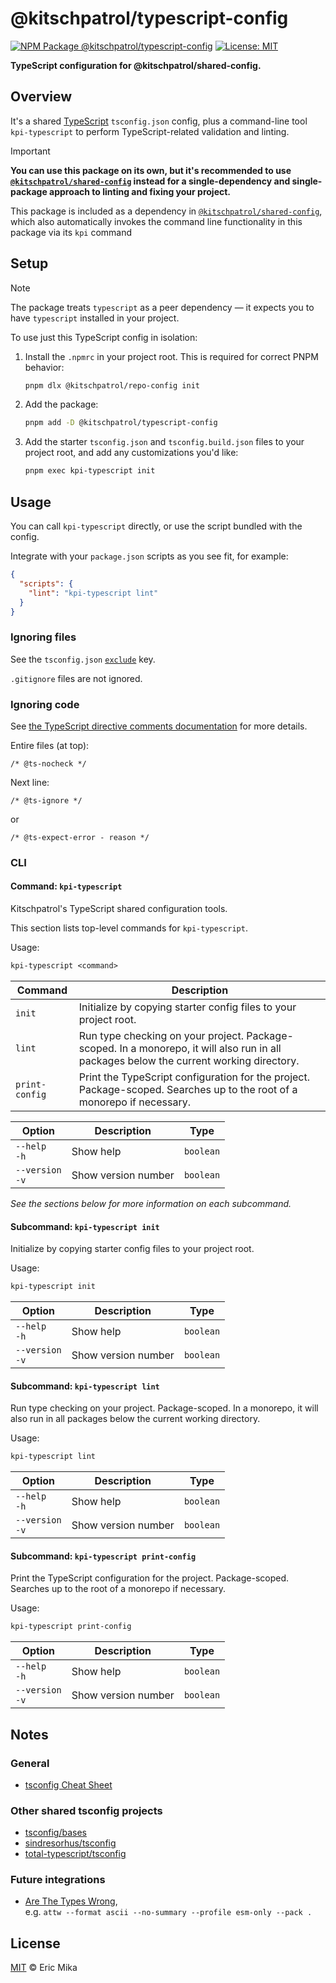 <!--+ Warning: Content inside HTML comment blocks was generated by mdat and may be overwritten. +-->

<!-- title -->

# @kitschpatrol/typescript-config

<!-- /title -->

<!-- badges -->

[![NPM Package @kitschpatrol/typescript-config](https://img.shields.io/npm/v/@kitschpatrol/typescript-config.svg)](https://npmjs.com/package/@kitschpatrol/typescript-config)
[![License: MIT](https://img.shields.io/badge/License-MIT-yellow.svg)](https://opensource.org/licenses/MIT)

<!-- /badges -->

<!-- description -->

**TypeScript configuration for @kitschpatrol/shared-config.**

<!-- /description -->

## Overview

It's a shared [TypeScript](https://www.typescriptlang.org/) `tsconfig.json` config, plus a command-line tool `kpi-typescript` to perform TypeScript-related validation and linting.

<!-- recommendation -->

> [!Important]
>
> **You can use this package on its own, but it's recommended to use [`@kitschpatrol/shared-config`](https://www.npmjs.com/package/@kitschpatrol/shared-config) instead for a single-dependency and single-package approach to linting and fixing your project.**
>
> This package is included as a dependency in [`@kitschpatrol/shared-config`](https://www.npmjs.com/package/@kitschpatrol/shared-config), which also automatically invokes the command line functionality in this package via its `kpi` command

<!-- /recommendation -->

## Setup

> [!Note]
>
> The package treats `typescript` as a peer dependency — it expects you to have `typescript` installed in your project.

To use just this TypeScript config in isolation:

1. Install the `.npmrc` in your project root. This is required for correct PNPM behavior:

   ```sh
   pnpm dlx @kitschpatrol/repo-config init
   ```

2. Add the package:

   ```sh
   pnpm add -D @kitschpatrol/typescript-config
   ```

3. Add the starter `tsconfig.json` and `tsconfig.build.json` files to your project root, and add any customizations you'd like:

   ```sh
   pnpm exec kpi-typescript init
   ```

## Usage

You can call `kpi-typescript` directly, or use the script bundled with the config.

Integrate with your `package.json` scripts as you see fit, for example:

```json
{
  "scripts": {
    "lint": "kpi-typescript lint"
  }
}
```

### Ignoring files

See the `tsconfig.json` [`exclude`](https://www.typescriptlang.org/tsconfig/#exclude) key.

`.gitignore` files are not ignored.

### Ignoring code

See [the TypeScript directive comments documentation](https://www.typescriptlang.org/docs/handbook/release-notes/typescript-3-9.html#improved-checking-for-js-files) for more details.

Entire files (at top):

`/* @ts-nocheck */`

Next line:

`/* @ts-ignore */`

or

`/* @ts-expect-error - reason */`

### CLI

<!-- cli-help -->

#### Command: `kpi-typescript`

Kitschpatrol's TypeScript shared configuration tools.

This section lists top-level commands for `kpi-typescript`.

Usage:

```txt
kpi-typescript <command>
```

| Command        | Description                                                                                                                             |
| -------------- | --------------------------------------------------------------------------------------------------------------------------------------- |
| `init`         | Initialize by copying starter config files to your project root.                                                                        |
| `lint`         | Run type checking on your project. Package-scoped. In a monorepo, it will also run in all packages below the current working directory. |
| `print-config` | Print the TypeScript configuration for the project. Package-scoped. Searches up to the root of a monorepo if necessary.                 |

| Option              | Description         | Type      |
| ------------------- | ------------------- | --------- |
| `--help`<br>`-h`    | Show help           | `boolean` |
| `--version`<br>`-v` | Show version number | `boolean` |

_See the sections below for more information on each subcommand._

#### Subcommand: `kpi-typescript init`

Initialize by copying starter config files to your project root.

Usage:

```txt
kpi-typescript init
```

| Option              | Description         | Type      |
| ------------------- | ------------------- | --------- |
| `--help`<br>`-h`    | Show help           | `boolean` |
| `--version`<br>`-v` | Show version number | `boolean` |

#### Subcommand: `kpi-typescript lint`

Run type checking on your project. Package-scoped. In a monorepo, it will also run in all packages below the current working directory.

Usage:

```txt
kpi-typescript lint
```

| Option              | Description         | Type      |
| ------------------- | ------------------- | --------- |
| `--help`<br>`-h`    | Show help           | `boolean` |
| `--version`<br>`-v` | Show version number | `boolean` |

#### Subcommand: `kpi-typescript print-config`

Print the TypeScript configuration for the project. Package-scoped. Searches up to the root of a monorepo if necessary.

Usage:

```txt
kpi-typescript print-config
```

| Option              | Description         | Type      |
| ------------------- | ------------------- | --------- |
| `--help`<br>`-h`    | Show help           | `boolean` |
| `--version`<br>`-v` | Show version number | `boolean` |

<!-- /cli-help -->

## Notes

### General

- [tsconfig Cheat Sheet](https://www.totaltypescript.com/tsconfig-cheat-sheet)

### Other shared tsconfig projects

- [tsconfig/bases](https://github.com/tsconfig/bases)
- [sindresorhus/tsconfig](https://github.com/sindresorhus/tsconfig)
- [total-typescript/tsconfig](https://github.com/total-typescript/tsconfig)

### Future integrations

- [Are The Types Wrong](https://github.com/arethetypeswrong/arethetypeswrong.github.io),\
  e.g. `attw --format ascii --no-summary --profile esm-only --pack .`

<!-- license -->

## License

[MIT](license.txt) © Eric Mika

<!-- /license -->
